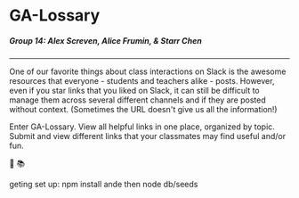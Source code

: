 # GA-Lossary
##### Group 14: Alex Screven, Alice Frumin, & Starr Chen
---

One of our favorite things about class interactions on Slack is the awesome resources that everyone - students and teachers alike - posts. However, even if you star links that you liked on Slack, it can still be difficult to manage them across several different channels and if they are posted without context. (Sometimes the URL doesn't give us all the information!)

Enter GA-Lossary. View all helpful links in one place, organized by topic. Submit and view different links that your classmates may find useful and/or fun.

:100:
:books:


geting set up:  npm install ande then node db/seeds
